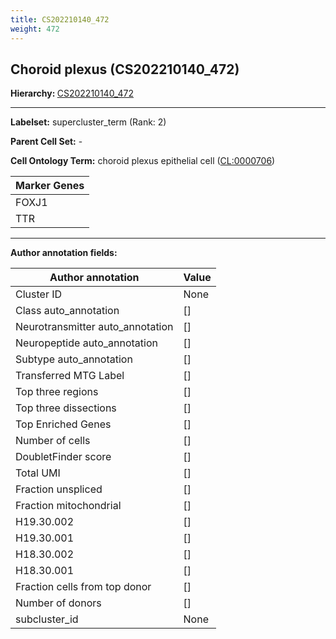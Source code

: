 ```yaml
---
title: CS202210140_472
weight: 472
---
```

## Choroid plexus (CS202210140_472)
<b>Hierarchy: </b>
[CS202210140_472](https://purl.brain-bican.org/taxonomy/CS202210140#CS202210140_472)

---


**Labelset:** supercluster_term (Rank: 2)

**Parent Cell Set:** -



**Cell Ontology Term:**  choroid plexus epithelial cell ([CL:0000706](https://www.ebi.ac.uk/ols/ontologies/cl/terms?obo_id=CL:0000706)) 

[MARKER GENES.]: #


| Marker Genes |
|--------------|
|FOXJ1|
|TTR|

---

[TRANSFERRED ANNOTATIONS.]: #


[AUTHOR ANNOTATION FIELDS.]: #


**Author annotation fields:**

| Author annotation | Value |
|-------------------|-------|
|Cluster ID|None|
|Class auto_annotation|[]|
|Neurotransmitter auto_annotation|[]|
|Neuropeptide auto_annotation|[]|
|Subtype auto_annotation|[]|
|Transferred MTG Label|[]|
|Top three regions|[]|
|Top three dissections|[]|
|Top Enriched Genes|[]|
|Number of cells|[]|
|DoubletFinder score|[]|
|Total UMI|[]|
|Fraction unspliced|[]|
|Fraction mitochondrial|[]|
|H19.30.002|[]|
|H19.30.001|[]|
|H18.30.002|[]|
|H18.30.001|[]|
|Fraction cells from top donor|[]|
|Number of donors|[]|
|subcluster_id|None|
